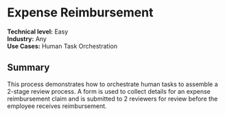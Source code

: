 # Expense Reimbursement
**Technical level:** Easy 
<br>
**Industry:** Any 
<br>
**Use Cases:** Human Task Orchestration

## Summary

This process demonstrates how to orchestrate human tasks to assemble a 2-stage review process. A form is used to collect details for an expense reimbursement claim and is submitted to 2 reviewers for review before the employee receives reimbursement.